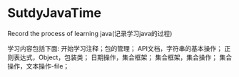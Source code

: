 # SutdyJavaTime
Record the process of learning java(记录学习java的过程)

学习内容包括下面:
开始学习注释；包的管理；
API文档，字符串的基本操作；
正则表达式，Object，包装类；
日期操作，集合框架；
集合框架，集合操作；
集合操作，文本操作-file；
